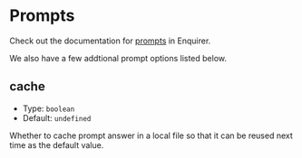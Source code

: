 # Prompts

Check out the documentation for [prompts](https://github.com/enquirer/enquirer#prompt-options) in Enquirer.

We also have a few addtional prompt options listed below.

## cache

- Type: `boolean`
- Default: `undefined`

Whether to cache prompt answer in a local file so that it can be reused next time as the default value.
